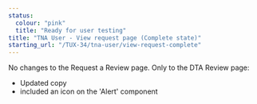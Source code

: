```yaml
---
status:
  colour: "pink"
  title: "Ready for user testing"
title: "TNA User - View request page (Complete state)"
starting_url: "/TUX-34/tna-user/view-request-complete"
---
```

No changes to the Request a Review page. Only to the DTA Review page:

- Updated copy
- included an icon on the 'Alert' component
